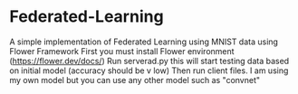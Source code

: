 # Federated-Learning
A simple implementation of Federated Learning using MNIST data using Flower Framework
First you must install Flower environment (https://flower.dev/docs/)
Run serverad.py this will start testing data based on initial model (accuracy should be v low)
Then run client files. I am using my own model but you can use any other model such as "convnet"
